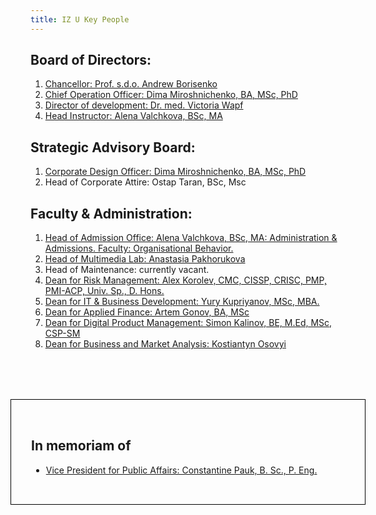 ```yaml
---
title: IZ U Key People
---
```


## Board of Directors:
1. [Chancellor: Prof. s.d.o. Andrew Borisenko](/people/andrew-borisenko)
2. [Chief Operation Officer: Dima Miroshnichenko, BA, MSc, PhD](/people/dima-miroshnichenko)
3. [Director of development: Dr. med. Victoria Wapf](/people/victoria-wapf)
4. [Head Instructor: Alena Valchkova, BSc, MA](/people/alena-valchkova)

## Strategic Advisory Board:
1. [Corporate Design Officer: Dima Miroshnichenko, BA, MSc, PhD](/people/dima-miroshnichenko)
2. Неаd of Corporate Attire: Ostap Taran, BSc, Msc

## Faculty & Administration:
1. [Head of Admission Office: Alena Valchkova, BSc, MA: Administration & Admissions. Faculty: Organisational Behavior.](/people/alena-valchkova)
2. [Head of Multimedia Lab: Anastasia Pakhorukova](/people/anastasia-pakhorukova)
3. Head of Maintenance: currently vacant.
4. [Dean for Risk Management: Alex Korolev, CMC, CISSP, CRISC, PMP, PMI-ACP, Univ. Sp., D. Hons.](/people/alexey-korolev)
5. [Dean for IT & Business Development: Yury Kupriyanov, MSc, MBA.](/people/yury-kupriyanov)
6. [Dean for Applied Finance: Аrtem Gonov, BA, MSc](/people/artem-gonov)
7. [Dean for Digital Product Management: Simon Kalinov, BE, M.Ed, MSc, CSP-SM](/people/simon-kalinov)
8. [Dean for Business and Market Analysis: Kostiantyn Osovyi](/people/kostiantyn-osovyi)


<div style="border: 1px solid black; padding:2rem; margin-top:5rem; margin-left:-2rem; margin-right:-2rem;" markdown=1>

  <h2>In memoriam of</h2>

  - [Vice President for Public Affairs: Constantine Pauk, B. Sc., P. Eng.](/people/obituary-constantine-pauk)

</div>